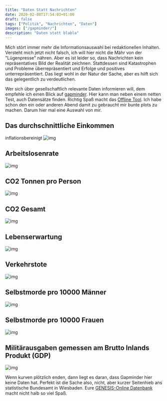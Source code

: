 ```yaml
---
title: "Daten Statt Nachrichten"
date: 2020-02-08T17:54:03+01:00
draft: false
tags: ["Politik", "Nachrichten", "Daten"]
images: ["/gapminder/"]
description: "Daten statt blabla"
---
```


Mich stört immer mehr die Informationsauswahl bei redaktionellen Inhalten.
Versteht mich jetzt nicht falsch, ich will hier nicht die Mähr von der
"Lügenpresse" nähren. Aber es ist leider so, dass Nachrichten kein
repräsentatives Bild der Realität zeichnen. Stattdessen sind Katastrophen und
Probleme überrepräsentiert und Erfolge und positives unterrepräsentiert. Das
liegt wohl in der Natur der Sache, aber es hilft sich das gelegentlich zu
verdeutlichen.

Wer sich über gesellschaftlich relevante Daten informieren will, dem empfehle
ich einen Blick auf [gapminder](https://www.gapminder.org/). Hier kann man neben
einem netten Test, auch Datensätze finden. Richtig Spaß macht das [Offline
Tool](https://www.gapminder.org/tools-offline/). Ich habe schon den ein oder
anderen Abend damit zu gebraucht mir bunte plots zu machen. Darum hier mal eine
Auswahl von mir.

## Das durchschnittliche Einkommen

inflationsbereinigt ![img](/gapminder/income_per_person.svg)

## Arbeitslosenrate
![img](/gapminder/unemployment_rate.svg)

## CO2 Tonnen pro Person
![img](/gapminder/co2_per_person.svg)

## CO2 Gesamt
![img](/gapminder/co2_per_year.svg)

## Lebenserwartung
![img](/gapminder/life_expectancy.svg)

## Verkehrstote
![img](/gapminder/traffic_deaths.svg)

## Selbstmorde pro 10000 Männer
![img](/gapminder/suicide_men.svg)
## Selbstmorde pro 10000 Frauen
![img](/gapminder/suicide_women.svg)

## Militärausgaben gemessen am Brutto Inlands Produkt (GDP)
![img](/gapminder/military_expenditure.svg)

Wenn kurven plötzlich enden, dann liegt es daran, dass Gapminder hier keine
Daten hat. Perfekt ist die Sache also, nicht, aber kurzer Seitenhieb ans
statistische Bundesamt in Wiesbaden. Eure [GENESIS-Online
Datenbank](https://www-genesis.destatis.de/genesis/online) macht nicht halb so
viel Spaß.
